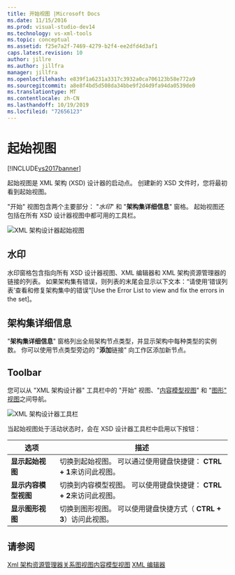 ```yaml
---
title: 开始视图 |Microsoft Docs
ms.date: 11/15/2016
ms.prod: visual-studio-dev14
ms.technology: vs-xml-tools
ms.topic: conceptual
ms.assetid: f25e7a2f-7469-4279-b2f4-ee2dfd4d3af1
caps.latest.revision: 10
author: jillre
ms.author: jillfra
manager: jillfra
ms.openlocfilehash: e839f1a6231a3317c3932a0ca706123b58e772a9
ms.sourcegitcommit: a8e8f4bd5d508da34bbe9f2d4d9fa94da0539de0
ms.translationtype: MT
ms.contentlocale: zh-CN
ms.lasthandoff: 10/19/2019
ms.locfileid: "72656123"
---
```

# <a name="start-view"></a>起始视图
[!INCLUDE[vs2017banner](../includes/vs2017banner.md)]

起始视图是 XML 架构 (XSD) 设计器的启动点。 创建新的 XSD 文件时，您将最初看到起始视图。

 "开始" 视图包含两个主要部分： "*水印*" 和 "**架构集详细信息**" 窗格。 起始视图还包括在所有 XSD 设计器视图中都可用的工具栏。

 ![XML 架构设计器起始视图](../xml-tools/media/xsddesigner-startview.gif "XSDDesigner_StartView")

## <a name="watermark"></a>水印
 水印窗格包含指向所有 XSD 设计器视图、XML 编辑器和 XML 架构资源管理器的链接的列表。 如果架构集有错误，则列表的末尾会显示以下文本：“请使用‘错误列表’查看和修复架构集中的错误”[Use the Error List to view and fix the errors in the set]。

## <a name="schema-set-details"></a>架构集详细信息
 "**架构集详细信息**" 窗格列出全局架构节点类型，并显示架构中每种类型的实例数。 你可以使用节点类型旁边的 "**添加**链接" 向工作区添加新节点。

## <a name="toolbar"></a>Toolbar
 您可以从 "XML 架构设计器" 工具栏中的 "开始" 视图、"[内容模型视图](../xml-tools/content-model-view.md)" 和 "[图形" 视图](../xml-tools/graph-view.md)之间导航。

 ![XML 架构设计器工具栏](../xml-tools/media/xsdstartviewtoolbar.gif "XSDStartViewToolbar")

 当起始视图处于活动状态时，会在 XSD 设计器工具栏中启用以下按钮：

|选项|描述|
|------------|-----------------|
|**显示起始视图**|切换到起始视图。 可以通过使用键盘快捷键： **CTRL + 1**来访问此视图。|
|**显示内容模型视图**|切换到内容模型视图。 可以使用键盘快捷键： **CTRL + 2**来访问此视图。|
|**显示图形视图**|切换到图形视图。 可以使用键盘快捷方式（ **CTRL + 3**）访问此视图。|

## <a name="see-also"></a>请参阅
 [Xml 架构资源管理器](../xml-tools/xml-schema-explorer.md)[关系图视图](../xml-tools/graph-view.md)[内容模型视图](../xml-tools/content-model-view.md) [XML 编辑器](../xml-tools/xml-editor.md)
